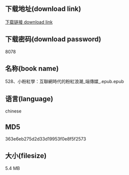 ## 下载地址(download link)
[下载链接 download link](https://voluble-croquembouche-d321dc.netlify.app/?s=528%E3%80%81%E5%B0%8F%E7%B2%89%E7%B4%85%E5%AD%B8%EF%BC%9A%E4%BA%92%E8%81%AF%E7%B6%B2%E6%99%82%E4%BB%A3%E7%9A%84%E7%B2%89%E7%B4%85%E6%B5%AA%E6%BD%AE_%E7%AB%AF%E5%82%B3%E5%AA%92_.epub)

## 下载密码(download password)
8078

## 名称(book name)
528、小粉紅學：互聯網時代的粉紅浪潮_端傳媒_.epub.epub

## 语言(language)
chinese

## MD5
363e6eb275d2d33d19953f0e8f5f2573

## 大小(filesize)
5.4 MB
